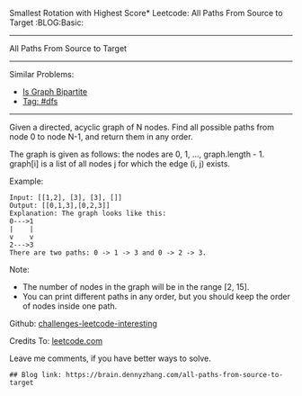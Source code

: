 Smallest Rotation with Highest Score\* Leetcode: All Paths From Source to Target                      :BLOG:Basic:  


---

All Paths From Source to Target  

---

Similar Problems:  
-   [Is Graph Bipartite](https://brain.dennyzhang.com/is-graph-bipartite)
-   [Tag: #dfs](https://brain.dennyzhang.com/tag/dfs)

---

Given a directed, acyclic graph of N nodes.  Find all possible paths from node 0 to node N-1, and return them in any order.  

The graph is given as follows:  the nodes are 0, 1, &#x2026;, graph.length - 1.  graph[i] is a list of all nodes j for which the edge (i, j) exists.  

Example:  

    Input: [[1,2], [3], [3], []] 
    Output: [[0,1,3],[0,2,3]] 
    Explanation: The graph looks like this:
    0--->1
    |    |
    v    v
    2--->3
    There are two paths: 0 -> 1 -> 3 and 0 -> 2 -> 3.

Note:  

-   The number of nodes in the graph will be in the range [2, 15].
-   You can print different paths in any order, but you should keep the order of nodes inside one path.

Github: [challenges-leetcode-interesting](https://github.com/DennyZhang/challenges-leetcode-interesting/tree/master/all-paths-from-source-to-target)  

Credits To: [leetcode.com](https://leetcode.com/problems/all-paths-from-source-to-target/description/)  

Leave me comments, if you have better ways to solve.  

    ## Blog link: https://brain.dennyzhang.com/all-paths-from-source-to-target